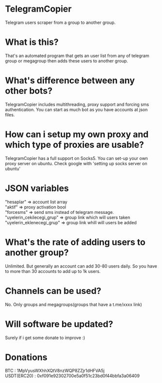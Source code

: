 # TelegramCopier
Telegram users scraper from a group to another group.

# What is this?
That's an automated program that gets an user list from any of telegram group or megagroup then adds these users to another group.

# What's difference between any other bots?
TelegramCopier includes multithreading, proxy support and forcing sms authentication. You can start as much bot as you have accounts at json files.

# How can i setup my own proxy and which type of proxies are usable?
TelegramCopier has a full support on Socks5. You can set-up your own proxy server on ubuntu. Check google with 'setting up socks server on ubuntu'

# JSON variables
"hesaplar" => account list array  
"aktif" => proxy activation bool  
"forcesms" => send sms instead of telegram message.
"uyelerin_cekilecegi_grup" => group link which will users taken  
"uyelerin_eklenecegi_grup" => group link whill will users be added  

# What's the rate of adding users to another group?
Unlimited. But generally an account can add 30-80 users daily. So you have to more than 30 accounts to add up to 1k users.

# Channels can be used?
No. Only groups and megagroups(groups that have a t.me/xxxx link)

# Will software be updated?
Surely if i get some donate to improve :)

# Donations 
BTC : 1MpVyusWXhhXQtV8nzWQP8ZZjr1dHFVA5j  
USDT(ERC20) : 0xf091e92302700e5a0f51c23bd0f44bbfa3a06409  
